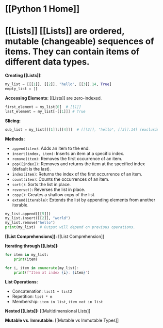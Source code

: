 # [[Python 1 Home]]
# [[Lists]]  [[Lists]] are ordered, mutable (changeable) sequences of items.  They can contain items of different data types.

**Creating [[Lists]]:**

```python
my_list = [[[1]], [[2]], "hello", [[3]].14, True]
empty_list = []
```

**Accessing Elements:**
 [[Lists]] are zero-indexed.

```python
first_element = my_list[0]  # [[1]]
last_element = my_list[-[[1]]] # True
```

**Slicing:**

```python
sub_list = my_list[[[1]]:[[4]]]  # [[[2]], "hello", [[3]].14] (exclusive of upper bound)
```

**Methods:**

* `append(item)`: Adds an item to the end.
* `insert(index, item)`: Inserts an item at a specific index.
* `remove(item)`: Removes the first occurrence of an item.
* `pop([index])`: Removes and returns the item at the specified index (default is the last).
* `index(item)`: Returns the index of the first occurrence of an item.
* `count(item)`: Counts the occurrences of an item.
* `sort()`: Sorts the list in place.
* `reverse()`: Reverses the list in place.
* `copy()`: Creates a shallow copy of the list.
* `extend(iterable)`: Extends the list by appending elements from another iterable.

```python
my_list.append([[5]])
my_list.insert([[2]], "world")
my_list.remove("hello")
print(my_list)  # Output will depend on previous operations.
```


**[[List Comprehensions]]:** [[List Comprehension]]


**Iterating through [[Lists]]:**

```python
for item in my_list:
    print(item)

for i, item in enumerate(my_list):
    print(f"Item at index {i}: {item}")
```

**List Operations:**

* Concatenation: `list1 + list2`
* Repetition: `list * n`
* Membership: `item in list`, `item not in list`


**Nested [[Lists]]:** [[Multidimensional Lists]]

**Mutable vs. Immutable:** [[Mutable vs Immutable Types]]
